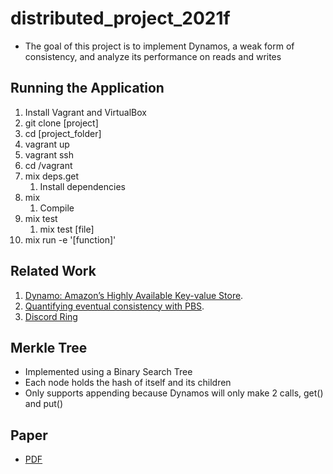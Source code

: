 # distributed_project_2021f

- The goal of this project is to implement Dynamos, a weak form of consistency, and analyze its performance on reads and writes

## Running the Application

1. Install Vagrant and VirtualBox
2. git clone [project]
3. cd [project_folder]
4. vagrant up
5. vagrant ssh
6. cd /vagrant
7. mix deps.get
   1. Install dependencies
8. mix
   1. Compile
9. mix test
   1. mix test [file]
10. mix run -e '[function]'

## Related Work

1. [Dynamo: Amazon’s Highly Available Key-value Store](https://www.allthingsdistributed.com/files/amazon-dynamo-sosp2007.pdf).
2. [Quantifying eventual consistency with PBS](https://shivaram.org/publications/pbs-vldb-journal.pdf).
3. [Discord Ring](https://github.com/discord/ex_hash_ring)

## Merkle Tree

- Implemented using a Binary Search Tree
- Each node holds the hash of itself and its children
- Only supports appending because Dynamos will only make 2 calls, get() and put()

## Paper

- [PDF](https://docs.google.com/document/d/1oiG08IjbvRc3l7J00PemFD1FKO7obR6JsDMkekbTIDE/edit?usp=sharing)
